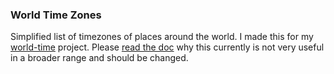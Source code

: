 ### World Time Zones

Simplified list of timezones of places around the world.
I made this for my [world-time](https://github.com/mariusKroh/world-time) project.
Please [read the doc](https://github.com/mariusKroh/world-time/blob/master/readme.md#problemsissues) why this currently is not very useful in a
broader range and should be changed.
